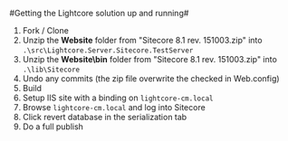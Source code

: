 #Getting the Lightcore solution up and running#

1. Fork / Clone
2. Unzip the **Website** folder from "Sitecore 8.1 rev. 151003.zip" into `.\src\Lightcore.Server.Sitecore.TestServer`
3. Unzip the **Website\bin** folder from "Sitecore 8.1 rev. 151003.zip" into `.\lib\Sitecore`
4. Undo any commits (the zip file overwrite the checked in Web.config)
5. Build
6. Setup IIS site with a binding on `lightcore-cm.local`
7. Browse `lightcore-cm.local` and log into Sitecore
8. Click revert database in the serialization tab
9. Do a full publish